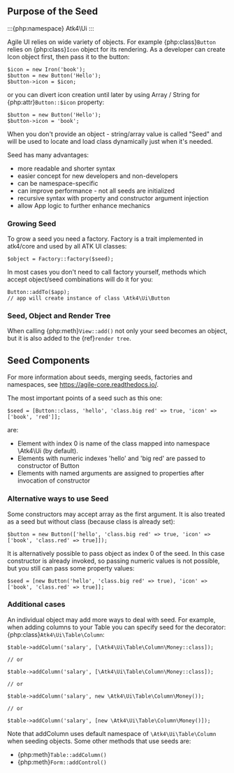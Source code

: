 ## Purpose of the Seed

:::{php:namespace} Atk4\Ui
:::

Agile UI relies on wide variety of objects. For example {php:class}`Button` relies on
{php:class}`Icon` object for its rendering. As a developer can create Icon object first,
then pass it to the button:

```
$icon = new Iron('book');
$button = new Button('Hello');
$button->icon = $icon;
```

or you can divert icon creation until later by using Array / String for {php:attr}`Button::$icon`
property:

```
$button = new Button('Hello');
$button->icon = 'book';
```

When you don't provide an object - string/array value is called "Seed" and will be used to
locate and load class dynamically just when it's needed.

Seed has many advantages:

- more readable and shorter syntax
- easier concept for new developers and non-developers
- can be namespace-specific
- can improve performance - not all seeds are initialized
- recursive syntax with property and constructor argument injection
- allow App logic to further enhance mechanics

### Growing Seed

To grow a seed you need a factory. Factory is a trait implemented in atk4/core and used by all
ATK UI classes:

```
$object = Factory::factory($seed);
```

In most cases you don't need to call factory yourself, methods which accept object/seed combinations
will do it for you:

```
Button::addTo($app);
// app will create instance of class \Atk4\Ui\Button
```

### Seed, Object and Render Tree

When calling {php:meth}`View::add()` not only your seed becomes an object, but it is also added to
the {ref}`render tree`.

## Seed Components

For more information about seeds, merging seeds, factories and namespaces, see https://agile-core.readthedocs.io/.

The most important points of a seed such as this one:

```
$seed = [Button::class, 'hello', 'class.big red' => true, 'icon' => ['book', 'red']];
```

are:

- Element with index 0 is name of the class mapped into namespace \Atk4\Ui (by default).
- Elements with numeric indexes 'hello' and 'big red' are passed to constructor of Button
- Elements with named arguments are assigned to properties after invocation of constructor

### Alternative ways to use Seed

Some constructors may accept array as the first argument. It is also treated as a seed
but without class (because class is already set):

```
$button = new Button(['hello', 'class.big red' => true, 'icon' => ['book', 'class.red' => true]]);
```

It is alternatively possible to pass object as index 0 of the seed. In this case
constructor is already invoked, so passing numeric values is not possible, but
you still can pass some property values:

```
$seed = [new Button('hello', 'class.big red' => true), 'icon' => ['book', 'class.red' => true]];
```

### Additional cases

An individual object may add more ways to deal with seed. For example, when adding columns
to your Table you can specify seed for the decorator: {php:class}`Atk4\Ui\Table\Column`:

```
$table->addColumn('salary', [\Atk4\Ui\Table\Column\Money::class]);

// or

$table->addColumn('salary', [\Atk4\Ui\Table\Column\Money::class]);

// or

$table->addColumn('salary', new \Atk4\Ui\Table\Column\Money());

// or

$table->addColumn('salary', [new \Atk4\Ui\Table\Column\Money()]);
```

Note that addColumn uses default namespace of `\Atk4\Ui\Table\Column` when seeding objects. Some
other methods that use seeds are:

- {php:meth}`Table::addColumn()`
- {php:meth}`Form::addControl()`
